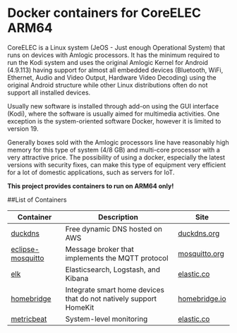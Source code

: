 # Docker containers for CoreELEC ARM64

CoreELEC is a Linux system (JeOS - Just enough Operational System) that runs on devices with Amlogic processors. It has the minimum required to run the Kodi system and uses the original Amlogic Kernel for Android (4.9.113) having support for almost all embedded devices (Bluetooth, WiFi, Ethernet, Audio and Video Output, Hardware Video Decoding) using the original Android structure while other Linux distributions often do not support all installed devices.

Usually new software is installed through add-on using the GUI interface (Kodi), where the software is usually aimed for multimedia activities. One exception is the system-oriented software Docker, however it is limited to version 19.

Generally boxes sold with the Amlogic processors line have reasonably high memory for this type of system (4/8 GB) and multi-core processor with a very attractive price. The possibility of using a docker, especially the latest versions with security fixes, can make this type of equipment very efficient for a lot of domestic applications, such as servers for IoT.

**This project provides containers to run on ARM64 only!**

##List of Containers

Container|Description|Site
---------|-----------|----
[duckdns](https://github.com/tamusiunas/coreelec-docker-containers/tree/main/duckdns)|Free dynamic DNS hosted on AWS| [duckdns.org](https://www.duckdns.org)
[eclipse-mosquitto](https://github.com/tamusiunas/coreelec-docker-containers/tree/main/eclipse-mosquitto)|Message broker that implements the MQTT protocol|[mosquitto.org](https://mosquitto.org)
[elk](https://github.com/tamusiunas/coreelec-docker-containers/tree/main/elk)|Elasticsearch, Logstash, and Kibana|[elastic.co](https://www.elastic.co/what-is/elk-stack)
[homebridge](https://github.com/tamusiunas/coreelec-docker-containers/tree/main/homebridge)|Integrate smart home devices that do not natively support HomeKit|[homebridge.io](https://homebridge.io)
[metricbeat](https://github.com/tamusiunas/coreelec-docker-containers/tree/main/metricbeat)|System-level monitoring|[elastic.co](https://www.elastic.co/beats/metricbeat)